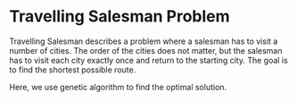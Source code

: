 # Travelling Salesman Problem

Travelling Salesman describes a problem where a salesman has to visit a number of cities. The order of the cities does not matter, but the salesman has to visit each city exactly once and return to the starting city. The goal is to find the shortest possible route.

Here, we use genetic algorithm to find the optimal solution.